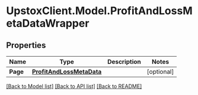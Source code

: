 # UpstoxClient.Model.ProfitAndLossMetaDataWrapper
## Properties

Name | Type | Description | Notes
------------ | ------------- | ------------- | -------------
**Page** | [**ProfitAndLossMetaData**](ProfitAndLossMetaData.md) |  | [optional] 

[[Back to Model list]](../README.md#documentation-for-models) [[Back to API list]](../README.md#documentation-for-api-endpoints) [[Back to README]](../README.md)

